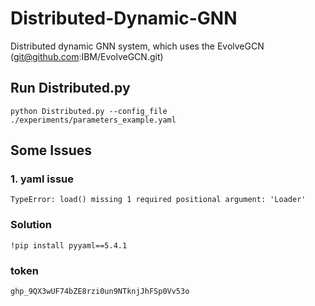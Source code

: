 # Distributed-Dynamic-GNN
Distributed dynamic GNN system, which uses the EvolveGCN (git@github.com:IBM/EvolveGCN.git)
## Run Distributed.py
```
python Distributed.py --config_file ./experiments/parameters_example.yaml
```

## Some Issues
### 1. yaml issue
```
TypeError: load() missing 1 required positional argument: 'Loader'
```
### Solution
```
!pip install pyyaml==5.4.1
```
### token
```
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
```
